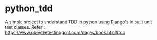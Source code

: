 # python_tdd

A simple project to understand TDD in python using Django's in built unit test classes. 
Refer : https://www.obeythetestinggoat.com/pages/book.html#toc
